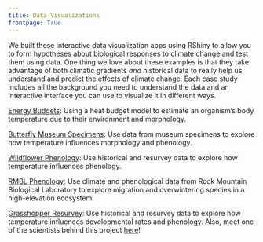 ```yaml
---
title: Data Visualizations
frontpage: True
---
```


We built these interactive data visualization apps using RShiny to allow you to form hypotheses about biological responses to climate change and test them using data. One thing we love about these examples is that they take advantage of both climatic gradients <em>and</em> historical data to really help us understand and predict the effects of climate change. Each case study includes all the background you need to understand the data and an interactive interface you can use to visualize it in different ways.

<p><a href="https://huckley.shinyapps.io/RShiny_ButterflyAdvanced/" target="_blank">Energy Budgets</a>: Using a heat budget model to estimate an organism’s body temperature due to their environment and morphology.</p>

<p><a href="https://huckley.shinyapps.io/butterflies/" target="_blank">Butterfly Museum Specimens</a>: Use data from museum specimens to explore how temperature influences morphology and phenology.</p>

<p><a href="https://huckley.shinyapps.io/PlantPhenology/" target="_blank">Wildflower Phenology</a>: Use historical and resurvey data to explore how temperature influences phenology. </p>

<p><a href="https://huckley.shinyapps.io/RShiny_RMBL-phenology/" target="_blank">RMBL Phenology</a>: Use climate and phenological data from Rock Mountain Biological Laboratory to explore migration and overwintering species in a high-elevation ecosystem.</p>

<p><a href="https://huckley.shinyapps.io/grasshoppers/" target="_blank">Grasshopper Resurvey</a>: Use historical and resurvey data to explore how temperature influences developmental rates and phenology. Also, meet one of the scientists behind this project <a href="https://trench-ed.github.io/#cesar" target="_blank">here</a>!</p>